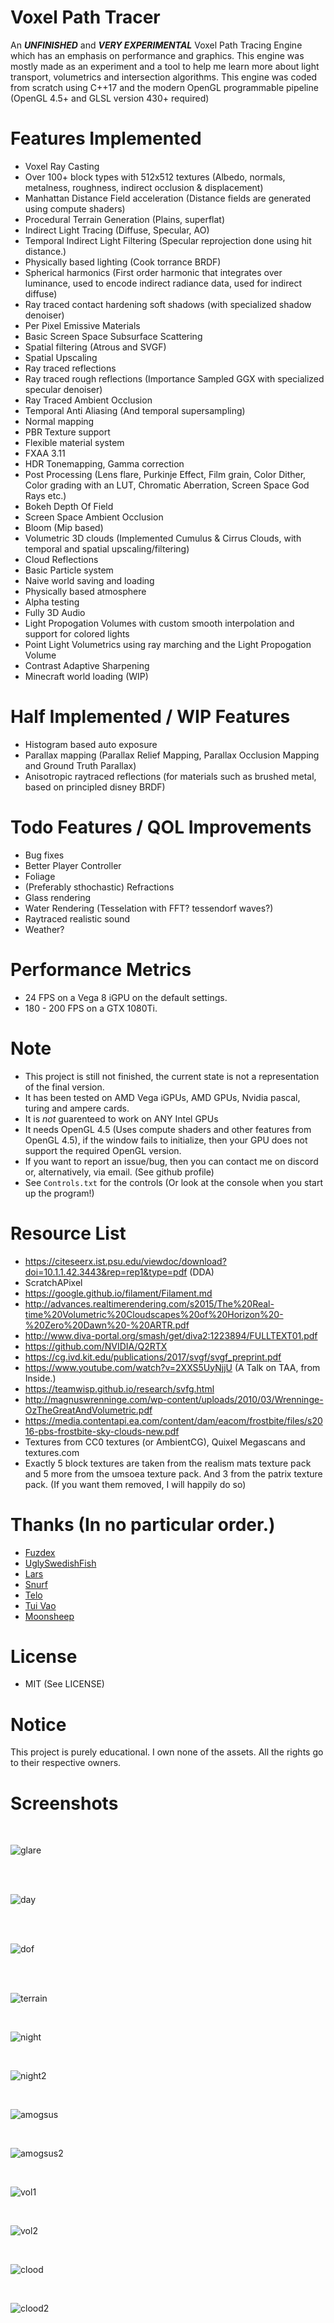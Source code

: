 # Voxel Path Tracer
An ***UNFINISHED*** and ***VERY EXPERIMENTAL*** Voxel Path Tracing Engine which has an emphasis on performance and graphics. This engine was mostly made as an experiment and a tool to help me learn more about light transport, volumetrics and intersection algorithms.
This engine was coded from scratch using C++17 and the modern OpenGL programmable pipeline (OpenGL 4.5+ and GLSL version 430+ required)

# Features Implemented
- Voxel Ray Casting 
- Over 100+ block types with 512x512 textures (Albedo, normals, metalness, roughness, indirect occlusion & displacement)
- Manhattan Distance Field acceleration (Distance fields are generated using compute shaders) 
- Procedural Terrain Generation (Plains, superflat) 
- Indirect Light Tracing (Diffuse, Specular, AO)
- Temporal Indirect Light Filtering (Specular reprojection done using hit distance.) 
- Physically based lighting (Cook torrance BRDF)
- Spherical harmonics (First order harmonic that integrates over luminance, used to encode indirect radiance data, used for indirect diffuse) 
- Ray traced contact hardening soft shadows (with specialized shadow denoiser)
- Per Pixel Emissive Materials
- Basic Screen Space Subsurface Scattering
- Spatial filtering (Atrous and SVGF)
- Spatial Upscaling
- Ray traced reflections 
- Ray traced rough reflections (Importance Sampled GGX with specialized specular denoiser)
- Ray Traced Ambient Occlusion
- Temporal Anti Aliasing (And temporal supersampling)
- Normal mapping
- PBR Texture support 
- Flexible material system
- FXAA 3.11
- HDR Tonemapping, Gamma correction
- Post Processing (Lens flare, Purkinje Effect, Film grain, Color Dither, Color grading with an LUT, Chromatic Aberration, Screen Space God Rays etc.)
- Bokeh Depth Of Field
- Screen Space Ambient Occlusion 
- Bloom (Mip based) 
- Volumetric 3D clouds (Implemented Cumulus & Cirrus Clouds, with temporal and spatial upscaling/filtering)
- Cloud Reflections 
- Basic Particle system
- Naive world saving and loading
- Physically based atmosphere
- Alpha testing
- Fully 3D Audio
- Light Propogation Volumes with custom smooth interpolation and support for colored lights
- Point Light Volumetrics using ray marching and the Light Propogation Volume
- Contrast Adaptive Sharpening
- Minecraft world loading (WIP)

# Half Implemented / WIP Features
- Histogram based auto exposure
- Parallax mapping (Parallax Relief Mapping, Parallax Occlusion Mapping and Ground Truth Parallax)
- Anisotropic raytraced reflections (for materials such as brushed metal, based on principled disney BRDF)

# Todo Features / QOL Improvements
- Bug fixes
- Better Player Controller
- Foliage
- (Preferably sthochastic) Refractions
- Glass rendering 
- Water Rendering (Tesselation with FFT? tessendorf waves?)
- Raytraced realistic sound
- Weather?

# Performance Metrics 

- 24 FPS on a Vega 8 iGPU on the default settings.
- 180 - 200 FPS on a GTX 1080Ti.

# Note
- This project is still not finished, the current state is not a representation of the final version.
- It has been tested on AMD Vega iGPUs, AMD GPUs, Nvidia pascal, turing and ampere cards.
- It is *not* guarenteed to work on ANY Intel GPUs
- It needs OpenGL 4.5 (Uses compute shaders and other features from OpenGL 4.5), if the window fails to initialize, then your GPU does not support the required OpenGL version.
- If you want to report an issue/bug, then you can contact me on discord or, alternatively, via email. (See github profile)
- See `Controls.txt` for the controls (Or look at the console when you start up the program!)

# Resource List
- https://citeseerx.ist.psu.edu/viewdoc/download?doi=10.1.1.42.3443&rep=rep1&type=pdf (DDA)
- ScratchAPixel
- https://google.github.io/filament/Filament.md
- http://advances.realtimerendering.com/s2015/The%20Real-time%20Volumetric%20Cloudscapes%20of%20Horizon%20-%20Zero%20Dawn%20-%20ARTR.pdf
- http://www.diva-portal.org/smash/get/diva2:1223894/FULLTEXT01.pdf
- https://github.com/NVIDIA/Q2RTX
- https://cg.ivd.kit.edu/publications/2017/svgf/svgf_preprint.pdf
- https://www.youtube.com/watch?v=2XXS5UyNjjU (A Talk on TAA, from Inside.)
- https://teamwisp.github.io/research/svfg.html
- http://magnuswrenninge.com/wp-content/uploads/2010/03/Wrenninge-OzTheGreatAndVolumetric.pdf
- https://media.contentapi.ea.com/content/dam/eacom/frostbite/files/s2016-pbs-frostbite-sky-clouds-new.pdf
- Textures from CC0 textures (or AmbientCG), Quixel Megascans and textures.com
- Exactly 5 block textures are taken from the realism mats texture pack and 5 more from the umsoea texture pack. And 3 from the patrix texture pack. (If you want them removed, I will happily do so)

# Thanks (In no particular order.)
- [Fuzdex](https://github.com/Shadax-stack)
- [UglySwedishFish](https://github.com/UglySwedishFish)
- [Lars](https://github.com/Ciwiel3/)
- [Snurf](https://github.com/AntonioFerreras)
- [Telo](https://github.com/StormCreeper)
- [Tui Vao](https://github.com/Tui-Vao)
- [Moonsheep](https://github.com/jlagarespo)

# License
- MIT (See LICENSE)

# Notice
This project is purely educational. I own none of the assets. All the rights go to their respective owners.

# Screenshots 

</br>

![glare](https://github.com/swr06/VoxelPathTracer/blob/Project-Main/Screenshots/glare.png)

</br>

</br>

![day](https://github.com/swr06/VoxelPathTracer/blob/Project-Main/Screenshots/day.png)

</br>

</br>

![dof](https://github.com/swr06/VoxelPathTracer/blob/Project-Main/Screenshots/dof.png)

</br>

</br>

![terrain](https://github.com/swr06/VoxelPathTracer/blob/Project-Main/Screenshots/terrain.png)

</br>

![night](https://github.com/swr06/VoxelPathTracer/blob/Project-Main/Screenshots/night1.png)

</br>

![night2](https://github.com/swr06/VoxelPathTracer/blob/Project-Main/Screenshots/night2.png)

</br>

![amogsus](https://github.com/swr06/VoxelPathTracer/blob/Project-Main/Screenshots/amogus.png)

</br>

![amogsus2](https://github.com/swr06/VoxelPathTracer/blob/Project-Main/Screenshots/amogus2.png)

</br>

![vol1](https://github.com/swr06/VoxelPathTracer/blob/Project-Main/Screenshots/vol1.png)

</br>

![vol2](https://github.com/swr06/VoxelPathTracer/blob/Project-Main/Screenshots/vol2.png)

</br>

![clood](https://github.com/swr06/VoxelPathTracer/blob/Project-Main/Screenshots/volclouds.png)

</br>

![clood2](https://github.com/swr06/VoxelPathTracer/blob/Project-Main/Screenshots/volclouds2.png)

</br>


